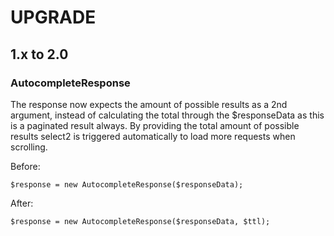 UPGRADE
======

## 1.x to 2.0

### AutocompleteResponse

The response now expects the amount of possible results as a 2nd argument, instead of calculating the total through the $responseData as this is a paginated result always.
By providing the total amount of possible results select2 is triggered automatically to load more requests when scrolling.

Before:

```
$response = new AutocompleteResponse($responseData);
```

After:

```
$response = new AutocompleteResponse($responseData, $ttl);
```
